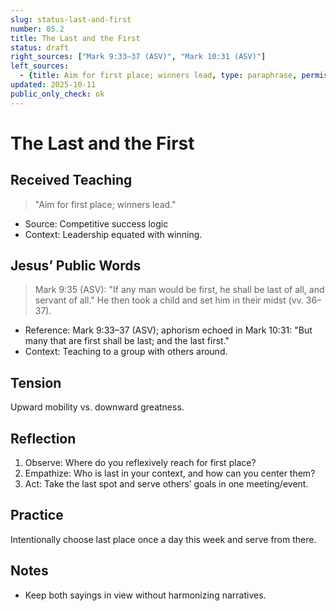 ```yaml
---
slug: status-last-and-first
number: 05.2
title: The Last and the First
status: draft
right_sources: ["Mark 9:33–37 (ASV)", "Mark 10:31 (ASV)"]
left_sources:
  - {title: Aim for first place; winners lead, type: paraphrase, permission: none}
updated: 2025-10-11
public_only_check: ok
---
```


# The Last and the First

## Received Teaching
> "Aim for first place; winners lead."
- Source: Competitive success logic
- Context: Leadership equated with winning.

## Jesus’ Public Words
> Mark 9:35 (ASV): "If any man would be first, he shall be last of all, and servant of all." He then took a child and set him in their midst (vv. 36–37).
- Reference: Mark 9:33–37 (ASV); aphorism echoed in Mark 10:31: "But many that are first shall be last; and the last first."
- Context: Teaching to a group with others around.

## Tension
Upward mobility vs. downward greatness.

## Reflection
1. Observe: Where do you reflexively reach for first place?
2. Empathize: Who is last in your context, and how can you center them?
3. Act: Take the last spot and serve others’ goals in one meeting/event.

## Practice
Intentionally choose last place once a day this week and serve from there.

## Notes
- Keep both sayings in view without harmonizing narratives.